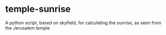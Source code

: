 # temple-sunrise
A python script, based on skyfield, for calculating the sunrise, as seen from the Jerusalem temple
